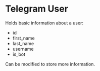 # Telegram User

Holds basic information about a user:

* id
* first_name
* last_name
* username
* is_bot

Can be modified to store more information.